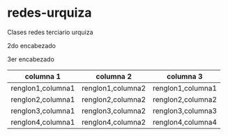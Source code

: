 # redes-urquiza
Clases redes terciario urquiza

2do encabezado


3er encabezado


| columna 1 | columna 2 | columna 3 |
| --------- | ---------| --------- |
| renglon1,columna1 | renglon1,columna2| renglon1,columna1 |
| renglon2,columna1 | renglon2,columna2| renglon2,columna2 |
| renglon3,columna1 | renglon3,columna2| renglon3,columna3 |
| renglon4,columna1 | renglon4,columna2| renglon4,columna4 |
